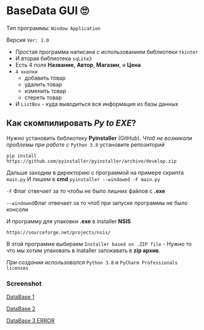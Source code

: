 # BaseData GUI 🙄

Тип программы: `Window Application`

Версия `Ver: 1.0`

- Простая программа написана с использованием библиотеки `tkinter`
- И вторая библиотека `sqLite3`
- Есть 4 поля **Название**, **Автор**, **Магазин**, и **Цена**
- `4 кнопки` 
    + добавить товар
    + удалить товар
    + изменить товар
    + стереть товар
 - И `ListBox` - куда выводиться вся информация из базы данных


## Как скомпилировать *Py to EXE*? 
    
Нужно установить библиотеку  **Pyinstaller**  (GitHub).
*Чтоб не возникали проблемы при работе с* `Python 3.8` установите репозиторий

	pip install https://github.com/pyinstaller/pyinstaller/archive/develop.zip
Дальше заходим в директорию с программой на примере скрипта `main.py`
   И пишем в **cmd** `pyinstaller --windowed -F main.py`
   
`-F` Флаг отвечает за то чтобы не было лишних файлов с **.exe** 

`--windowed`Флаг отвечает за то чтоб при запуске программы не было консоли
    
И программу для упаковки **.exe** в installer   **NSIS**

	https://sourceforge.net/projects/nsis/ 

В этой программе выбираем `Installer based on .ZIP file` - Нужно то что мы хотим упаковать в inataller запокавать в **zip архив**.

*При создании использовался* `Python 3.8` и `PyCharm Professionals licenses`

### Screenshot

[DataBase 1](https://i.imgur.com/p0GcQNG.png "DataBase 1")

[DataBase 2](https://i.imgur.com/sdJbvXX.png "DataBase 2")

[DataBase 3 ERROR](https://i.imgur.com/E1dW31j.png "DataBase 3 ERROR")


